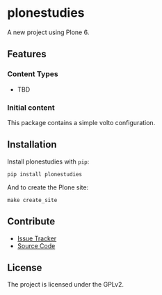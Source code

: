 # plonestudies

A new project using Plone 6.

## Features

### Content Types

- TBD

### Initial content

This package contains a simple volto configuration.

Installation
------------

Install plonestudies with `pip`:

```shell
pip install plonestudies
```
And to create the Plone site:

```shell
make create_site
```

## Contribute

- [Issue Tracker](https://github.com/collective/plonestudies/issues)
- [Source Code](https://github.com/collective/plonestudies/)

## License

The project is licensed under the GPLv2.
